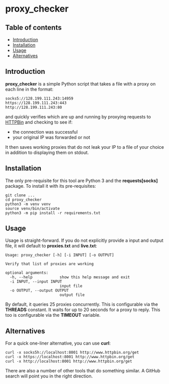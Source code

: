 # proxy_checker

## Table of contents

* [Introduction](#introduction)
* [Installation](#installation)
* [Usage](#usage)
* [Alternatives](#alternatives)

## Introduction

**proxy_checker** is a simple Python script that takes a file with a proxy on each line in the format:

~~~
socks5://128.199.111.243:14959
https://128.199.111.243:443
http://128.199.111.243:80
~~~

and quickly verifies which are up and running by proxying requests to [HTTPBin](httpbin.org/get) and checking to see if:

* the connection was successful
* your original IP was forwarded or not

It then saves working proxies that do not leak your IP to a file of your choice in addition to displaying them on stdout.

## Installation

The only pre-requisite for this tool are Python 3 and the **requests[socks]** package. To install it with its pre-requisites:

~~~
git clone ...
cd proxy_checker
python3 -m venv venv
source venv/bin/activate
python3 -m pip install -r requirements.txt
~~~

## Usage

Usage is straight-forward. If you do not explicitly provide a input and output file, it will default to **proxies.txt** and **live.txt**:

~~~
Usage: proxy_checker [-h] [-i INPUT] [-o OUTPUT]

Verify that list of proxies are working

optional arguments:
  -h, --help            show this help message and exit
  -i INPUT, --input INPUT
                        input file
  -o OUTPUT, --output OUTPUT
                        output file
~~~

By default, it queries 25 proxies concurrently. This is configurable via the **THREADS** constant. It waits for up to 20 seconds for a proxy to reply. This too is configurable via the **TIMEOUT** variable.

## Alternatives

For a quick one-liner alternative, you can use **curl**:

~~~
curl -x socks5h://localhost:8001 http://www.httpbin.org/get
curl -x https://localhost:8001 http://www.httpbin.org/get
curl -x http://localhost:8001 http://www.httpbin.org/get
~~~

There are also a number of other tools that do something similar. A GitHub search will point you in the right direction.
